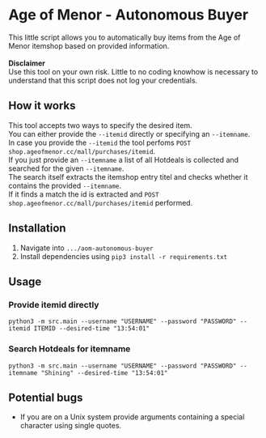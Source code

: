 # Age of Menor - Autonomous Buyer  
This little script allows you to automatically buy items from the Age of Menor itemshop based on provided information.  
<br>
**Disclaimer**
<br>
Use this tool on your own risk. Little to no coding knowhow is necessary to understand that this script does not log your credentials.
  
## How it works
This tool accepts two ways to specify the desired item.<br>
You can either provide the `--itemid` directly or specifying an `--itemname`.<br>
In case you provide the `--itemid` the tool perfoms `POST shop.ageofmenor.cc/mall/purchases/itemid`.<br>
If you just provide an `--itemname` a list of all Hotdeals is collected and searched for the given `--itemname`.<br>
The search itself extracts the itemshop entry titel and checks whether it contains the provided `--itemname`.<br>
If it finds a match the id is extracted and `POST shop.ageofmenor.cc/mall/purchases/itemid` performed.<br>

## Installation  
1. Navigate into `.../aom-autonomous-buyer`
2. Install dependencies using `pip3 install -r requirements.txt` 

## Usage
### Provide itemid directly
`python3 -m src.main --username "USERNAME" --password "PASSWORD" --itemid ITEMID --desired-time "13:54:01"`

### Search Hotdeals for itemname
`python3 -m src.main --username "USERNAME" --password "PASSWORD" --itemname "Shining" --desired-time "13:54:01"`

## Potential bugs
- If you are on a Unix system provide arguments containing a special character using single quotes.
